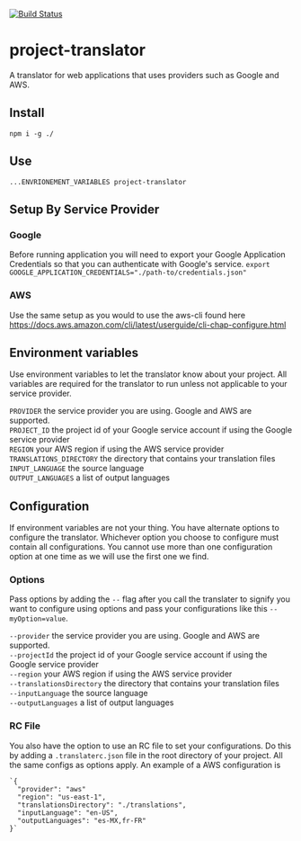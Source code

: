 [![Build Status](https://travis-ci.com/douglasskiser/project-translator.svg?token=ayjxjPepPztxATpEppTC&branch=master)](https://travis-ci.com/douglasskiser/project-translator)

# project-translator
A translator for web applications that uses providers such as Google and AWS.

## Install
`npm i -g ./`

## Use
`...ENVRIONEMENT_VARIABLES project-translator`

## Setup By Service Provider

### Google
  Before running application you will need to export your Google Application Credentials so that you can authenticate with Google's service.
  `export GOOGLE_APPLICATION_CREDENTIALS="./path-to/credentials.json"`

### AWS
  Use the same setup as you would to use the aws-cli found here https://docs.aws.amazon.com/cli/latest/userguide/cli-chap-configure.html

## Environment variables  
  Use environment variables to let the translator know about your project. All variables are required for the translator to run unless not applicable to your service provider.

  `PROVIDER` the service provider you are using. Google and AWS are supported.  
  `PROJECT_ID` the project id of your Google service account if using the Google service provider  
  `REGION` your AWS region if using the AWS service provider
  `TRANSLATIONS_DIRECTORY` the directory that contains your translation files  
  `INPUT_LANGUAGE` the source language  
  `OUTPUT_LANGUAGES` a list of output languages

## Configuration
  If environment variables are not your thing. You have alternate options to configure the translator. Whichever option you choose to configure must contain all configurations. You cannot use more than one configuration option at one time as we will use the first one we find.

### Options
  Pass options by adding the `--` flag after you call the translater to signify you want to configure using options and pass your configurations like this `--myOption=value`.

  `--provider` the service provider you are using. Google and AWS are supported.  
  `--projectId` the project id of your Google service account if using the Google service provider  
  `--region` your AWS region if using the AWS service provider  
  `--translationsDirectory` the directory that contains your translation files  
  `--inputLanguage` the source language  
  `--outputLanguages` a list of output languages

### RC File
  You also have the option to use an RC file to set your configurations. Do this by adding a `.translaterc.json` file in the root directory of your project. All the same configs as options apply. An example of a AWS configuration is

    `{
      "provider": "aws"
      "region": "us-east-1",
      "translationsDirectory": "./translations",
      "inputLanguage": "en-US",
      "outputLanguages": "es-MX,fr-FR"
    }`
